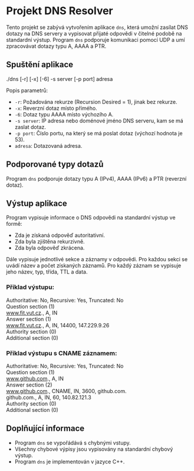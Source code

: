 # Projekt DNS Resolver

Tento projekt se zabývá vytvořením aplikace `dns`, která umožní zasílat DNS dotazy na DNS servery a vypisovat přijaté odpovědi v čitelné podobě na standardní výstup. Program `dns` podporuje komunikaci pomocí UDP a umí zpracovávat dotazy typu A, AAAA a PTR.

## Spuštění aplikace
./dns [-r] [-x] [-6] -s server [-p port] adresa

Popis parametrů:

- `-r`: Požadována rekurze (Recursion Desired = 1), jinak bez rekurze.
- `-x`: Reverzní dotaz místo přímého.
- `-6`: Dotaz typu AAAA místo výchozího A.
- `-s server`: IP adresa nebo doménové jméno DNS serveru, kam se má zaslat dotaz.
- `-p port`: Číslo portu, na který se má poslat dotaz (výchozí hodnota je 53).
- `adresa`: Dotazovaná adresa.

## Podporované typy dotazů

Program `dns` podporuje dotazy typu A (IPv4), AAAA (IPv6) a PTR (reverzní dotaz).

## Výstup aplikace

Program vypisuje informace o DNS odpovědi na standardní výstup ve formě:

- Zda je získaná odpověď autoritativní.
- Zda byla zjištěna rekurzivně.
- Zda byla odpověď zkrácena.

Dále vypisuje jednotlivé sekce a záznamy v odpovědi. Pro každou sekci se uvádí název a počet získaných záznamů. Pro každý záznam se vypisuje jeho název, typ, třída, TTL a data.

### Příklad výstupu:

Authoritative: No, Recursive: Yes, Truncated: No  
Question section (1)  
 www.fit.vut.cz., A, IN  
Answer section (1)  
 www.fit.vut.cz., A, IN, 14400, 147.229.9.26  
Authority section (0)  
Additional section (0)  

### Příklad výstupu s CNAME záznamem:

Authoritative: No, Recursive: Yes, Truncated: No  
Question section (1)  
www.github.com., A, IN  
Answer section (2)  
www.github.com., CNAME, IN, 3600, github.com.  
github.com., A, IN, 60, 140.82.121.3  
Authority section (0)  
Additional section (0)  

## Doplňující informace

- Program `dns` se vypořádává s chybnými vstupy.
- Všechny chybové výpisy jsou vypisovány na standardní chybový výstup.
- Program `dns` je implementován v jazyce C++.
